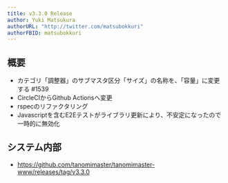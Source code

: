 ```yaml
---
title: v3.3.0 Release
author: Yuki Matsukura
authorURL: "http://twitter.com/matsubokkuri"
authorFBID: matsubokkuri
---
```


## 概要

- カテゴリ「調整器」のサブマスタ区分「サイズ」の名称を、「容量」に変更する #1539
- CircleCIからGithub Actionsへ変更
- rspecのリファクタリング
- Javascriptを含むE2Eテストがライブラリ更新により、不安定になったので一時的に無効化

## システム内部

- https://github.com/tanomimaster/tanomimaster-www/releases/tag/v3.3.0

